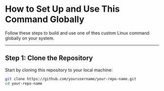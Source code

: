 # How to Set Up and Use This Command Globally

Follow these steps to build and use one of thes custom Linux command globally on your system.

---

## Step 1: Clone the Repository

Start by cloning this repository to your local machine:

```bash
git clone https://github.com/yourusername/your-repo-name.git
cd your-repo-name
